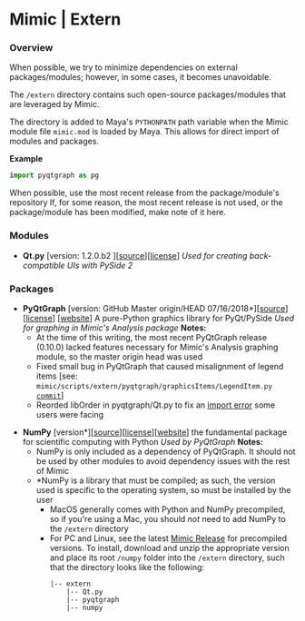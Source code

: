 # Mimic | Extern

### Overview

When possible, we try to minimize dependencies on external packages/modules; however, in some cases, it becomes unavoidable.

The `/extern` directory contains such open-source packages/modules that are
leveraged by Mimic.

The directory is added to Maya's `PYTHONPATH` path variable when the Mimic
module file `mimic.mod` is loaded by Maya. This allows for direct import of
modules and packages.

**Example**
```python
import pyqtgraph as pg 
```

When possible, use the most recent release from the package/module's repository
If, for some reason, the most recent release is not used, or the package/module 
has been modified, make note of it here.


### Modules

* **Qt.py** [version: 1.2.0.b2 ][[source](https://github.com/mottosso/Qt.py)][[license](https://github.com/mottosso/Qt.py/blob/master/LICENSE)] 
_Used for creating back-compatible UIs with PySide 2_


### Packages
* **PyQtGraph** [version: GitHub Master origin/HEAD 07/16/2018*][[source](https://github.com/pyqtgraph/pyqtgraph)][[license](https://github.com/pyqtgraph/pyqtgraph/blob/develop/LICENSE.txt)] [[website](http://www.pyqtgraph.org/)] 
A pure-Python graphics library for PyQt/PySide 
_Used for graphing in Mimic's Analysis package_
**Notes:**  
	- At the time of this writing, the most recent PyQtGraph release (0.10.0) lacked features necessary for Mimic's Analysis graphing module, so the master origin head was used 
	- Fixed small bug in PyQtGraph that caused misalignment of legend items [see: `mimic/scripts/extern/pyqtgraph/graphicsItems/LegendItem.py` [`commit`](https://github.com/AutodeskRoboticsLab/Mimic/commit/67a8389a707bd8e1d5a0619a93cc150b5237d01b#diff-a1a34d87a522bc6af94dae6db694521c)] 
	- Reorded libOrder in pyqtgraph/Qt.py to fix an [import error](https://github.com/AutodeskRoboticsLab/Mimic/issues/3) some users were facing
> 
* **NumPy** [version*][[source](https://github.com/numpy/numpy)][[license](http://www.numpy.org/license.html#license)][[website](http://www.numpy.org/)] 
the fundamental package for scientific computing with Python 
_Used by PyQtGraph_
**Notes:**
	- NumPy is only included as a dependency of PyQtGraph. It should not be used by other modules to avoid dependency issues with the rest of Mimic 
	- *NumPy is a library that must be compiled; as such, the version used is specific to the operating system, so must be installed by the user 
		- MacOS generally comes with Python and NumPy precompiled, so if you're using a Mac, you should _not_ need to add NumPy to the `/extern` directory 
		-  For PC and Linux, see the latest [Mimic Release](https://github.com/AutodeskRoboticsLab/Mimic/releases) for precompiled versions. To install, download and unzip the appropriate version and place its root `/numpy` folder into the `/extern` directory, such that the directory looks like the following:
			```
			|-- extern
				|-- Qt.py
				|-- pyqtgraph
				|-- numpy
>
#
